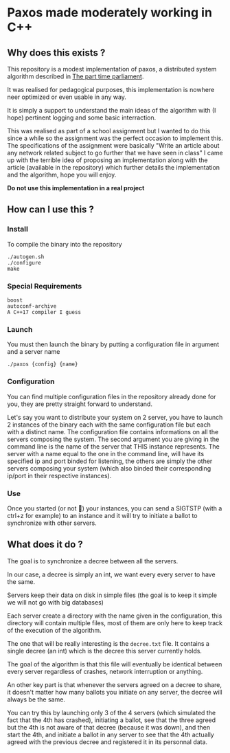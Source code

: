 # Paxos made moderately working in C++

## Why does this exists ?
This repository is a modest implementation of paxos, a distributed system algorithm described in [The part time parliament](https://lamport.azurewebsites.net/pubs/lamport-paxos.pdf).

It was realised for pedagogical purposes, this implementation is nowhere neer optimized or even usable in any way.

It is simply a support to understand the main ideas of the algorithm with (I hope) pertinent logging and some basic interraction.

This was realised as part of a school assignment but I wanted to do this since a while so the assignment was the perfect occasion to implement this.
The specifications of the assignment were basically "Write an article about any network related subject to go further that we have seen in class" I came up with the terrible idea of proposing an implementation along with the article (available in the repository) which further details the implementation and the algorithm, hope you will enjoy.

**Do not use this implementation in a real project**

## How can I use this ?

### Install
To compile the binary into the repository
```shell=zsh
./autogen.sh
./configure
make
```

### Special Requirements
```
boost
autoconf-archive
A C++17 compiler I guess
```

### Launch

You must then launch the binary by putting a configuration file in argument and a server name
```shell=zsh
./paxos {config} {name}
```

### Configuration

You can find multiple configuration files in the repository already done for you, they are pretty straight forward to understand.

Let's say you want to distribute your system on 2 server, you have to launch 2 instances of the binary each with the same configuration file but each with a distinct name. The configuration file contains informations on all the servers composing the system.
The second argument you are giving in the command line is the name of the server that THIS instance represents.
The server with a name equal to the one in the command line, will have its specified ip and port binded for listening, the others are simply the other servers composing your system (which also binded their corresponding ip/port in their respective instances).


### Use

Once you started (or not :eyes:) your instances, you can send a SIGTSTP (with a ctrl+z for example) to an instance and it will try to initiate a ballot to synchronize with other servers.


## What does it do ?

The goal is to synchronize a decree between all the servers.

In our case, a decree is simply an int, we want every every server to have the same.

Servers keep their data on disk in simple files (the goal is to keep it simple we will not go with big databases)

Each server create a directory with the name given in the configuration, this directory will contain multiple files, most of them are only here to keep track of the execution of the algorithm.

The one that will be really interesting is the `decree.txt` file. It contains a single decree (an int) which is the decree this server currently holds.

The goal of the algorithm is that this file will eventually be identical between every server regardless of crashes, network interruption or anything.

An other key part is that whenever the servers agreed on a decree to share, it doesn't matter how many ballots you initiate on any server, the decree will always be the same.

You can try this by launching only 3 of the 4 servers (which simulated the fact that the 4th has crashed), initiating a ballot, see that the three agreed but the 4th is not aware of that decree (because it was down), and then start the 4th, and initiate a ballot in any server to see that the 4th actually agreed with the previous decree and registered it in its personnal data.
